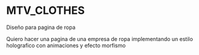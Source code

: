 # MTV_CLOTHES
Diseño para pagina de ropa

Quiero hacer una pagina de una empresa de ropa implementando un estilo holografico con animaciones y efecto morfismo
